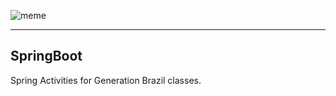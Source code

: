 ![meme](https://live.staticflickr.com/65535/50699962657_89eeb9a134_k.jpg)
***
## SpringBoot
Spring Activities for Generation Brazil classes.
